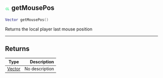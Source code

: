 ## ![client](../../.gitbook/assets/client.png) getMousePos

```lua
Vector getMousePos()
```

Returns the local player last mouse position

------
## Returns

| Type   | Description |
| ------ | ----------: |
| [Vector](vector) | No description |

